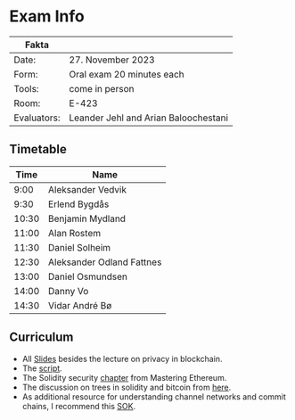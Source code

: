 # Exam Info

| Fakta ||
|-----|-----|
|Date:| 27. November 2023 |
|Form:| Oral exam 20 minutes each |
|Tools: | come in person |
|Room: | E-423 |
|Evaluators: | Leander Jehl and Arian Baloochestani |

## Timetable

| Time | Name |
|------|------|
| 9:00 | Aleksander Vedvik |
| 9:30 | Erlend Bygdås |
| 10:30 | Benjamin Mydland |
| 11:00 | Alan Rostem |
| 11:30 | Daniel Solheim |
| 12:30 | Aleksander Odland Fattnes |
| 13:00 | Daniel Osmundsen |
| 14:00 | Danny Vo |
| 14:30 | Vidar André Bø |

## Curriculum

* All [Slides](../slides) besides the lecture on privacy in blockchain.
* The [script](../script.pdf).
* The Solidity security [chapter](https://github.com/ethereumbook/ethereumbook/blob/develop/09smart-contracts-security.asciidoc) from Mastering Ethereum.
* The discussion on trees in solidity and bitcoin from [here](https://arxiv.org/pdf/2207.02264.pdf).
* As additional resource for understanding channel networks and commit chains, I recommend this [SOK](https://eprint.iacr.org/2019/360.pdf).
